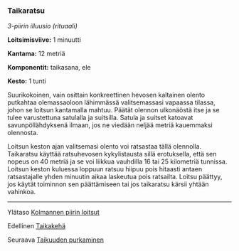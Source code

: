 ### Taikaratsu

*3-piirin illuusio (rituaali)* 

**Loitsimisviive:** 1 minuutti

**Kantama:** 12 metriä

**Komponentit:** taikasana, ele

**Kesto:** 1 tunti

Suurikokoinen, vain osittain konkreettinen hevosen kaltainen olento putkahtaa olemassaoloon lähimmässä valitsemassasi vapaassa tilassa, johon se loitsun kantamalla mahtuu. Päätät olennon ulkonäöstä itse ja se tulee varustettuna satulalla ja suitsilla. Satula ja suitset katoavat savunpöllähdyksenä ilmaan, jos ne viedään neljää metriä kauemmaksi olennosta.

Loitsun keston ajan valitsemasi olento voi ratsastaa tällä olennolla. Taikaratsu käyttää ratsuhevosen kykylistausta sillä erotuksella, että sen nopeus on 40 metriä ja se voi liikkua vauhdilla 16 tai 25 kilometriä tunnissa. Loitsun keston kuluessa loppuun ratsuu hiipuu pois hitaasti antaen ratsastajalle yhden minuutin aikaa laskeutua pois ratsailta. Loitsu päättyy, jos käytät toiminnon sen päättämiseen tai jos taikaratsu kärsii yhtään vahinkoa. 

----

Ylätaso [Kolmannen piirin loitsut](3_piirin_loitsut.md)

Edellinen [Taikakehä](Taikakehä.md)

Seuraava [Taikuuden purkaminen](Taikuuden_purkaminen.md)
